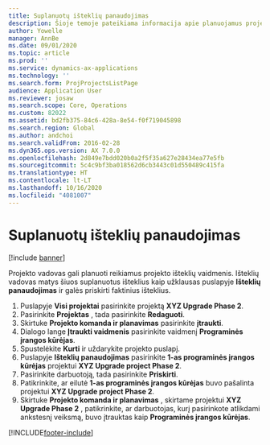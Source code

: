 ```yaml
---
title: Suplanuotų išteklių panaudojimas
description: Šioje temoje pateikiama informacija apie planuojamus projekto išteklius.
author: Yowelle
manager: AnnBe
ms.date: 09/01/2020
ms.topic: article
ms.prod: ''
ms.service: dynamics-ax-applications
ms.technology: ''
ms.search.form: ProjProjectsListPage
audience: Application User
ms.reviewer: josaw
ms.search.scope: Core, Operations
ms.custom: 82022
ms.assetid: bd2fb375-84c6-428a-8e54-f0f719045898
ms.search.region: Global
ms.author: andchoi
ms.search.validFrom: 2016-02-28
ms.dyn365.ops.version: AX 7.0.0
ms.openlocfilehash: 2d849e7bdd020b0a2f5f35a627e28434ea77e5fb
ms.sourcegitcommit: 5c4c9bf3ba018562d6cb3443c01d550489c415fa
ms.translationtype: HT
ms.contentlocale: lt-LT
ms.lasthandoff: 10/16/2020
ms.locfileid: "4081007"
---
```

# <a name="resource-fulfillment-for-planned-resources"></a>Suplanuotų išteklių panaudojimas

[!include [banner](../includes/banner.md)]

Projekto vadovas gali planuoti reikiamus projekto išteklių vaidmenis. Išteklių vadovas matys šiuos suplanuotus išteklius kaip užklausas puslapyje **Išteklių panaudojimas** ir galės priskirti faktinius išteklius.

1. Puslapyje **Visi projektai** pasirinkite projektą **XYZ Upgrade Phase 2**.
2. Pasirinkite **Projektas** , tada pasirinkite **Redaguoti**.
3. Skirtuke **Projekto komanda ir planavimas** pasirinkite **įtraukti**.
4. Dialogo lange **Įtraukti vaidmenis** pasirinkite vaidmenį **Programinės įrangos kūrėjas**.
5. Spustelėkite **Kurti** ir uždarykite projekto puslapį.
6. Puslapyje **Išteklių panaudojimas** pasirinkite **1-as programinės įrangos kūrėjas** projektui **XYZ Upgrade project Phase 2**.
7. Pasirinkite darbuotoją, tada pasirinkite **Priskirti**.
8. Patikrinkite, ar eilutė **1-as programinės įrangos kūrėjas** buvo pašalinta projektui **XYZ Upgrade project Phase 2**.
9. Skirtuke **Projekto komanda ir planavimas** , skirtame projektui **XYZ Upgrade Phase 2** , patikrinkite, ar darbuotojas, kurį pasirinkote atlikdami ankstesnį veiksmą, buvo įtrauktas kaip **Programinės įrangos kūrėjas**.


[!INCLUDE[footer-include](../includes/footer-banner.md)]